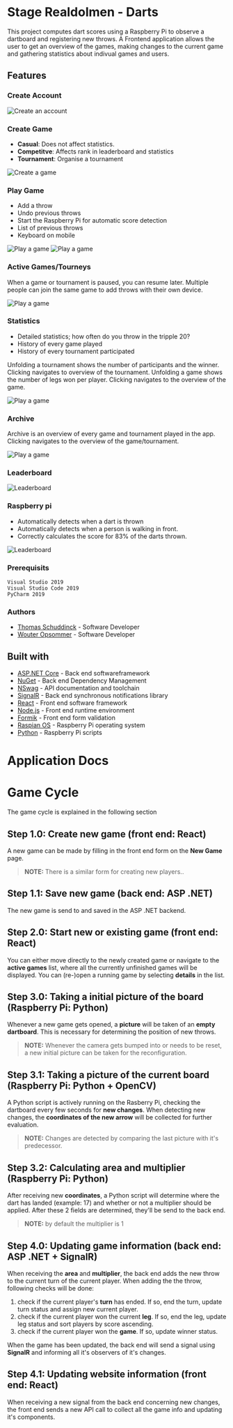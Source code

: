 # Stage Realdolmen - Darts

This project computes dart scores using a Raspberry Pi to observe a dartboard and registering new throws. A Frontend application allows the user to get an overview of the games, making changes to the current game and gathering statistics about indivual games and users.

## Features

### Create Account

![Create an account](./assets/demo/CreateAccount.png)

### Create Game

+ **Casual**:
Does not affect statistics.
+ **Competitve**:
Affects rank in leaderboard and statistics
+ **Tournament**:
Organise a tournament

![Create a game](./assets/demo/CreateGame.png)

### Play Game

+ Add a throw
+ Undo previous throws
+ Start the Raspberry Pi for automatic score detection
+ List of previous throws
+ Keyboard on mobile

![Play a game](./assets/demo/PlayGame.png)
![Play a game](./assets/demo/WinGame.png)

### Active Games/Tourneys

When a game or tournament is paused, you can resume later.
Multiple people can join the same game to add throws with their own device.

![Play a game](./assets/demo/GamesOverview.png)

### Statistics

+ Detailed statistics; how often do you throw in the tripple 20?
+ History of every game played
+ History of every tournament participated

Unfolding a tournament shows the number of participants and the winner. Clicking navigates to overview of the tournament.
Unfolding a game shows the number of legs won per player. Clicking navigates to the overview of the game.

![Play a game](./assets/demo/Statistics.png)

### Archive

Archive is an overview of every game and tournament played in the app. Clicking navigates to the overview of the game/tournament.

![Play a game](./assets/demo/Archive.png)

### Leaderboard

![Leaderboard](./assets/demo/leaderboard.png)

### Raspberry pi
+ Automatically detects when a dart is thrown
+ Automatically detects when a person is walking in front.
+ Correctly calculates the score for 83% of the darts thrown.

![Leaderboard](./assets/demo/dartsResult.png)

### Prerequisits

```
Visual Studio 2019
Visual Studio Code 2019
PyCharm 2019
```

### Authors
* [Thomas Schuddinck](https://github.com/Thomas-Schuddinck) - Software Developer
* [Wouter Opsommer](https://github.com/wouteropsommer) - Software Developer

## Built with

* [ASP.NET Core](https://dotnet.microsoft.com/apps/aspnet) - Back end softwareframework
* [NuGet](https://nuget.org) - Back end Dependency Management
* [NSwag](https://www.nuget.org/packages/NSwag.AspNetCore/) - API documentation and toolchain
* [SignalR](https://docs.microsoft.com/en-us/aspnet/core/signalr/introduction?view=aspnetcore-3.1) - Back end synchronous notifications library
* [React](https://reactjs.org/) - Front end software framework
* [Node.js](https://nodejs.org/en/) - Front end runtime environment
* [Formik](https://jaredpalmer.com/formik/) - Front end form validation
* [Raspian OS](https://www.raspberrypi.org/downloads/raspbian/) - Raspberry Pi operating system
* [Python](https://www.python.org/) - Raspberry Pi scripts

# Application Docs

# Game Cycle

The game cycle is explained in the following section

## Step 1.0: Create new game (front end: React)

A new game can be made by filling in the front end form on the **New Game** page.

> **NOTE:** There is a similar form for creating new players..
## Step 1.1: Save new game (back end: ASP .NET)

The new game is send to and saved in the ASP .NET backend.

## Step 2.0: Start new or existing game (front end: React)

You can either move directly to the newly created game or navigate to the **active games** list, where all the currently unfinished games will be displayed. You can (re-)open a running game by selecting **details** in the list.

## Step 3.0: Taking a initial picture of the board (Raspberry Pi: Python)

Whenever a new game gets opened, a **picture** will be taken of an **empty dartboard**. This is necessary for determining the position of new throws.

> **NOTE:** Whenever the camera gets bumped into or needs to be reset, a new initial picture can be taken for the reconfiguration.
## Step 3.1: Taking a picture of the current board (Raspberry Pi: Python + OpenCV)

A Python script is actively running on the Rasberry Pi, checking the dartboard every few seconds for **new changes**. When detecting new changes, the **coordinates of the new arrow** will be collected for further evaluation.

> **NOTE:** Changes are detected by comparing the last picture with it's predecessor.
## Step 3.2: Calculating area and multiplier (Raspberry Pi: Python)

After receiving new **coordinates**, a Python script will determine where the dart has landed (example: 17) and whether or not a multiplier should be applied. After these 2 fields are determined, they'll be send to the back end.

> **NOTE:** by default the multiplier is 1

## Step 4.0: Updating game information (back end: ASP .NET + SignalR)

When receiving the **area** and **multiplier**, the back end adds the new throw to the current turn of the current player.
When adding the the throw, following checks will be done:
1. check if the current player's **turn** has ended. If so, end the turn, update turn status and assign new current player.
2. check if the current player won the current **leg**. If so, end the leg, update leg status and sort players by score ascending.
3. check if the current player won the **game**. If so, update winner status.

When the game has been updated, the back end will send a signal using **SignalR** and informing all it's observers of it's changes.
## Step 4.1: Updating website information (front end: React)
When receiving a new signal from the back end concerning new changes, the front end sends a new API call to collect all the game info and updating it's components.
